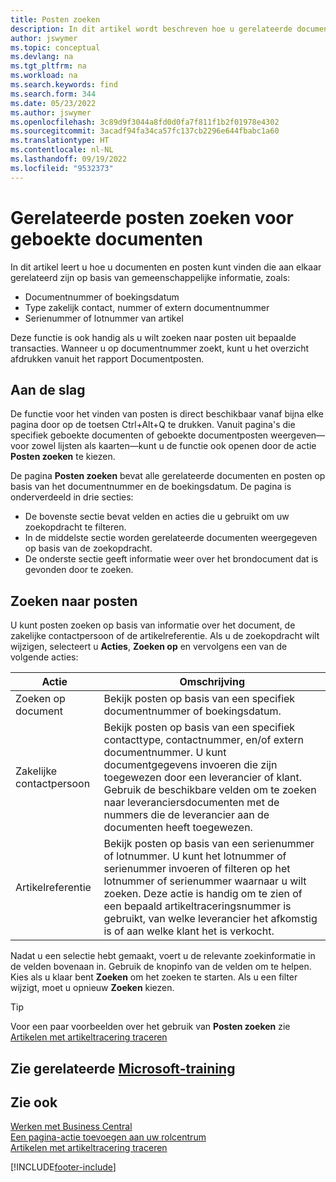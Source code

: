 ```yaml
---
title: Posten zoeken
description: In dit artikel wordt beschreven hoe u gerelateerde documenten en posten zoekt
author: jswymer
ms.topic: conceptual
ms.devlang: na
ms.tgt_pltfrm: na
ms.workload: na
ms.search.keywords: find
ms.search.form: 344
ms.date: 05/23/2022
ms.author: jswymer
ms.openlocfilehash: 3c89d9f3044a8fd0d0fa7f811f1b2f01978e4302
ms.sourcegitcommit: 3acadf94fa34ca57fc137cb2296e644fbabc1a60
ms.translationtype: HT
ms.contentlocale: nl-NL
ms.lasthandoff: 09/19/2022
ms.locfileid: "9532373"
---
```

# <a name="finding-related-entries-for-posted-documents"></a>Gerelateerde posten zoeken voor geboekte documenten 

In dit artikel leert u hoe u documenten en posten kunt vinden die aan elkaar gerelateerd zijn op basis van gemeenschappelijke informatie, zoals:

- Documentnummer of boekingsdatum
- Type zakelijk contact, nummer of extern documentnummer
- Serienummer of lotnummer van artikel

Deze functie is ook handig als u wilt zoeken naar posten uit bepaalde transacties. Wanneer u op documentnummer zoekt, kunt u het overzicht afdrukken vanuit het rapport Documentposten.

## <a name="get-started"></a>Aan de slag

De functie voor het vinden van posten is direct beschikbaar vanaf bijna elke pagina door op de toetsen Ctrl+Alt+Q te drukken. Vanuit pagina's die specifiek geboekte documenten of geboekte documentposten weergeven&mdash;voor zowel lijsten als kaarten&mdash;kunt u de functie ook openen door de actie **Posten zoeken** te kiezen.

De pagina **Posten zoeken** bevat alle gerelateerde documenten en posten op basis van het documentnummer en de boekingsdatum. De pagina is onderverdeeld in drie secties:

- De bovenste sectie bevat velden en acties die u gebruikt om uw zoekopdracht te filteren.
- In de middelste sectie worden gerelateerde documenten weergegeven op basis van de zoekopdracht.
- De onderste sectie geeft informatie weer over het brondocument dat is gevonden door te zoeken.


<!--
 There are two ways to open this page:

- Choose the ![Lightbulb that opens the Tell Me feature.](media/ui-search/search_small.png "Tell me what you want to do") icon, enter **Find Entries**, and then choose the related link.

    With this way, the **Find Entries** page might be empty, and you'll have to start searching for entries from scratch.
    
- Open a page that displays posted documents or posted documents entries, either a list or a card. Then, locate and select the **Find Entries** action.

    With this way, the **Find Entries**, page will include all related documents and entries based on the document no. and posting date.


    > [!TIP]
    > If you are on a page that has the **Find Entries** action, press crtl+G to open the **Find Entries** page directly. 
-->

## <a name="search-for-entries"></a>Zoeken naar posten

U kunt posten zoeken op basis van informatie over het document, de zakelijke contactpersoon of de artikelreferentie. Als u de zoekopdracht wilt wijzigen, selecteert u **Acties**, **Zoeken op** en vervolgens een van de volgende acties:

|Actie|Omschrijving|
|------|-----------|
|Zoeken op document|Bekijk posten op basis van een specifiek documentnummer of boekingsdatum.|
|Zakelijke contactpersoon |Bekijk posten op basis van een specifiek contacttype, contactnummer, en/of extern documentnummer. U kunt documentgegevens invoeren die zijn toegewezen door een leverancier of klant. Gebruik de beschikbare velden om te zoeken naar leveranciersdocumenten met de nummers die de leverancier aan de documenten heeft toegewezen.|
|Artikelreferentie|Bekijk posten op basis van een serienummer of lotnummer. U kunt het lotnummer of serienummer invoeren of filteren op het lotnummer of serienummer waarnaar u wilt zoeken. Deze actie is handig om te zien of een bepaald artikeltraceringsnummer is gebruikt, van welke leverancier het afkomstig is of aan welke klant het is verkocht.|

Nadat u een selectie hebt gemaakt, voert u de relevante zoekinformatie in de velden bovenaan in. Gebruik de knopinfo van de velden om te helpen. Kies als u klaar bent **Zoeken** om het zoeken te starten. Als u een filter wijzigt, moet u opnieuw **Zoeken** kiezen.

> [!TIP]
> Voor een paar voorbeelden over het gebruik van **Posten zoeken** zie [Artikelen met artikeltracering traceren](inventory-how-to-trace-item-tracked-items.md) <!--and [Walkthrough: Tracing Serial-Lot Numbers](walkthrough-tracing-serial-lot-numbers.md). -->

## <a name="see-related-microsoft-training"></a>Zie gerelateerde [Microsoft-training](/training/modules/user-interface-dynamics-365-business-central/index)

## <a name="see-also"></a>Zie ook

[Werken met Business Central](ui-work-product.md)  
[Een pagina-actie toevoegen aan uw rolcentrum](ui-bookmarks.md)  
[Artikelen met artikeltracering traceren](inventory-how-to-trace-item-tracked-items.md)  


[!INCLUDE[footer-include](includes/footer-banner.md)]
